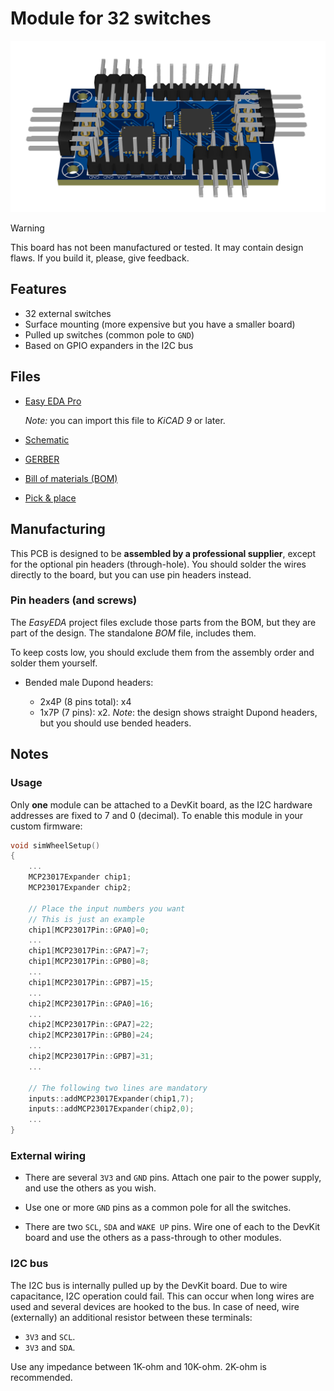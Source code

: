 # Module for 32 switches

![Module for 32 switches (surface mounting)](./Module32Switches_SM.png)

> [!WARNING]
> This board has not been manufactured or tested.
> It may contain design flaws.
> If you build it, please, give feedback.

## Features

- 32 external switches
- Surface mounting (more expensive but you have a smaller board)
- Pulled up switches (common pole to `GND`)
- Based on GPIO expanders in the I2C bus

## Files

- [Easy EDA Pro](./Module32Switches_SM.epro)

  *Note:* you can import this file to *KiCAD 9* or later.

- [Schematic](./Module32Switches_SM.pdf)
- [GERBER](./Module32Switches_SM_GERBER.zip)
- [Bill of materials (BOM)](./Module32Switches_SM_BOM.csv)
- [Pick & place](./Module32Switches_SM_PickAndPlace.csv)

## Manufacturing

This PCB is designed to be **assembled by a professional supplier**,
except for the optional pin headers (through-hole).
You should solder the wires directly to the board,
but you can use pin headers instead.

### Pin headers (and screws)

The *EasyEDA* project files exclude those parts from the BOM,
but they are part of the design.
The standalone *BOM* file, includes them.

To keep costs low, you should exclude them from the assembly order
and solder them yourself.

- Bended male Dupond headers:

  - 2x4P (8 pins total): x4
  - 1x7P (7 pins): x2.
    *Note*: the design shows straight Dupond headers,
    but you should use bended headers.

## Notes

### Usage

Only **one** module can be attached to a DevKit board,
as the I2C hardware addresses are fixed to 7 and 0 (decimal).
To enable this module in your custom firmware:

```c++
void simWheelSetup()
{
    ...
    MCP23017Expander chip1;
    MCP23017Expander chip2;

    // Place the input numbers you want
    // This is just an example
    chip1[MCP23017Pin::GPA0]=0;
    ...
    chip1[MCP23017Pin::GPA7]=7;
    chip1[MCP23017Pin::GPB0]=8;
    ...
    chip1[MCP23017Pin::GPB7]=15;
    ...
    chip2[MCP23017Pin::GPA0]=16;
    ...
    chip2[MCP23017Pin::GPA7]=22;
    chip2[MCP23017Pin::GPB0]=24;
    ...
    chip2[MCP23017Pin::GPB7]=31;
    ...

    // The following two lines are mandatory
    inputs::addMCP23017Expander(chip1,7);
    inputs::addMCP23017Expander(chip2,0);
    ...
}
```

### External wiring

- There are several `3V3` and `GND` pins.
  Attach one pair to the power supply,
  and use the others as you wish.

- Use one or more `GND` pins as a common pole for all the switches.

- There are two `SCL`, `SDA` and `WAKE UP` pins.
  Wire one of each to the DevKit board and
  use the others as a pass-through to other modules.

### I2C bus

The I2C bus is internally pulled up by the DevKit board.
Due to wire capacitance, I2C operation could fail.
This can occur when long wires are used and several devices are hooked to the bus.
In case of need, wire (externally) an additional resistor between these terminals:

- `3V3` and `SCL`.
- `3V3` and `SDA`.

Use any impedance between 1K-ohm and 10K-ohm.
2K-ohm is recommended.
